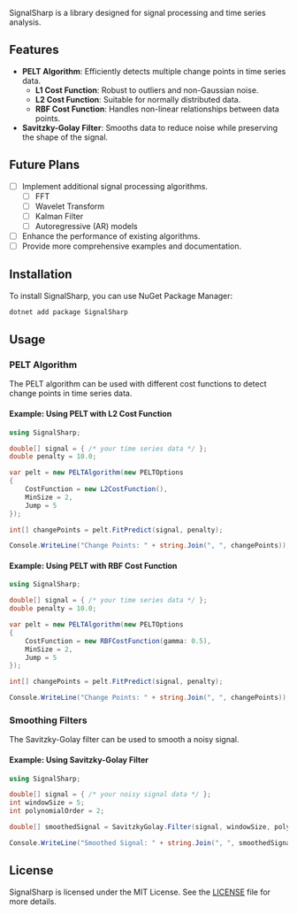 SignalSharp is a library designed for signal processing and time series analysis.

## Features

- **PELT Algorithm**: Efficiently detects multiple change points in time series data.
  - **L1 Cost Function**: Robust to outliers and non-Gaussian noise.
  - **L2 Cost Function**: Suitable for normally distributed data.
  - **RBF Cost Function**: Handles non-linear relationships between data points.
- **Savitzky-Golay Filter**: Smooths data to reduce noise while preserving the shape of the signal.

## Future Plans

- [ ] Implement additional signal processing algorithms.
  - [ ] FFT
  - [ ] Wavelet Transform
  - [ ] Kalman Filter
  - [ ] Autoregressive (AR) models
- [ ] Enhance the performance of existing algorithms.
- [ ] Provide more comprehensive examples and documentation.

## Installation

To install SignalSharp, you can use NuGet Package Manager:

```sh
dotnet add package SignalSharp
```

## Usage

### PELT Algorithm

The PELT algorithm can be used with different cost functions to detect change points in time series data.

#### Example: Using PELT with L2 Cost Function

```csharp
using SignalSharp;

double[] signal = { /* your time series data */ };
double penalty = 10.0;

var pelt = new PELTAlgorithm(new PELTOptions
{
    CostFunction = new L2CostFunction(),
    MinSize = 2,
    Jump = 5
});

int[] changePoints = pelt.FitPredict(signal, penalty);

Console.WriteLine("Change Points: " + string.Join(", ", changePoints));
```

#### Example: Using PELT with RBF Cost Function

```csharp
using SignalSharp;

double[] signal = { /* your time series data */ };
double penalty = 10.0;

var pelt = new PELTAlgorithm(new PELTOptions
{
    CostFunction = new RBFCostFunction(gamma: 0.5),
    MinSize = 2,
    Jump = 5
});

int[] changePoints = pelt.FitPredict(signal, penalty);

Console.WriteLine("Change Points: " + string.Join(", ", changePoints));
```

### Smoothing Filters

The Savitzky-Golay filter can be used to smooth a noisy signal.

#### Example: Using Savitzky-Golay Filter

```csharp
using SignalSharp;

double[] signal = { /* your noisy signal data */ };
int windowSize = 5;
int polynomialOrder = 2;

double[] smoothedSignal = SavitzkyGolay.Filter(signal, windowSize, polynomialOrder);

Console.WriteLine("Smoothed Signal: " + string.Join(", ", smoothedSignal));
```

## License

SignalSharp is licensed under the MIT License. See the [LICENSE](LICENSE) file for more details.
